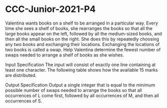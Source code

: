 # CCC-Junior-2021-P4
Valentina wants books on a shelf to be arranged in a particular way. Every time she sees a shelf of books, she rearranges the books so that all the large books appear on the left,
followed by all the medium-sized books, and then all the small books on the right. She does this by repeatedly choosing any two books and exchanging their locations. Exchanging the locations of two books is called a swap. Help Valentina determine the fewest number of swaps needed to arrange a shelf of books as
she wishes.

Input Specification
The input will consist of exactly one line containing at least one character. The following table shows how the available 15 marks are distributed.

Output Specification
Output a single integer that is equal to the minimum possible number of swaps needed to arrange the books so that all occurrences of L come first, followed by all occurrences of M,
and then all occurrences of S.